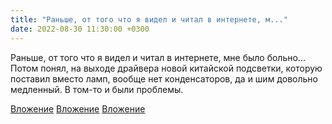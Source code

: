 ```yaml
---
title: "Раньше, от того что я видел и читал в интернете, м..."
date: 2022-08-30 11:30:00 +0300
---
```


Раньше, от того что я видел и читал в интернете, мне было больно...
Потом понял, на выходе драйвера новой китайской подсветки, которую поставил вместо ламп, вообще нет конденсаторов, да и шим довольно медленный. В том-то и были проблемы.


[Вложение](/assets/vk_photos/3/g0SfVSoWIz4.jpg)
[Вложение](/assets/vk_photos/3/vgoX4-j1pmI.jpg)
[Вложение](/assets/vk_photos/3/KJYzcU7KDqg.jpg)

